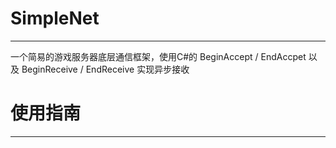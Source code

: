 # SimpleNet

***

一个简易的游戏服务器底层通信框架，使用C#的 BeginAccept / EndAccpet 以及 BeginReceive / EndReceive 实现异步接收

# 使用指南

***



